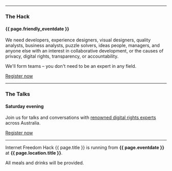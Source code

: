 <hr>

### The Hack
#### {{ page.friendly_eventdate }}
We need developers, experience designers, visual designers, quality analysts, business analysts, puzzle solvers, ideas people, managers, and anyone else with an interest in collaborative development, or the causes of privacy, digital rights, transparency, or accountability.

We'll form teams – you don't need to be an expert in any field.

<div class="center"><a class="button" href="{{ page.rsvp_link}}">Register now</a></div>

<hr>

### The Talks
#### Saturday evening

Join us for talks and conversations with <a href="#speakers">renowned digital rights experts</a> across Australia.

<div class="center"><a class="button" href="{{ page.rsvp_link}}">Register now</a></div>

<hr>

Internet Freedom Hack {{ page.title }} is running from <b>{{ page.eventdate }}</b> at <b>{{ page.location.title }}</b>.

All meals and drinks will be provided.
